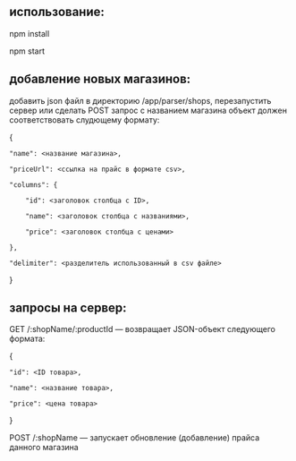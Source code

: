 использование:
-------------

npm install

npm start


добавление новых магазинов:
--------------------------

добавить json файл в директорию /app/parser/shops, перезапустить сервер или сделать POST запрос с названием магазина
объект должен соответствовать слудющему формату:

{

    "name": <название магазина>,

    "priceUrl": <ссылка на прайс в формате csv>,

    "columns": {

        "id": <заголовок столбца с ID>,

        "name": <заголовок столбца с названиями>,

        "price": <заголовок столбца с ценами>

    },

    "delimiter": <разделитель использованный в csv файле>

}


запросы на сервер:
-----------------

GET /:shopName/:productId — возвращает JSON-объект следующего формата:

{

    "id": <ID товара>,

    "name": <название товара>,

    "price": <цена товара>
    
}

POST /:shopName — запускает обновление (добавление) прайса данного магазина
